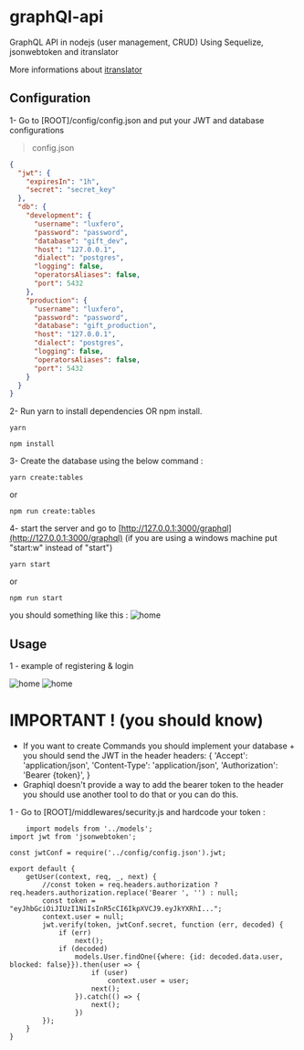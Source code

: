 # graphQl-api
GraphQL API in nodejs (user management, CRUD) Using Sequelize, jsonwebtoken and itranslator

More informations about [itranslator](https://www.npmjs.com/package/itranslator)

## Configuration
1- Go to [ROOT]/config/config.json and put your JWT and database configurations

> config.json
```json
{
  "jwt": {
    "expiresIn": "1h",
    "secret": "secret_key"
  },
  "db": {
    "development": {
      "username": "luxfero",
      "password": "password",
      "database": "gift_dev",
      "host": "127.0.0.1",
      "dialect": "postgres",
      "logging": false,
      "operatorsAliases": false,
      "port": 5432
    },
    "production": {
      "username": "luxfero",
      "password": "password",
      "database": "gift_production",
      "host": "127.0.0.1",
      "dialect": "postgres",
      "logging": false,
      "operatorsAliases": false,
      "port": 5432
    }
  }
}

```
2- Run yarn to install dependencies OR npm install.
```
yarn
```

```
npm install
```
3- Create the database using the below command :
```
yarn create:tables
```
or
```
npm run create:tables
```

4- start the server and go to [http://127.0.0.1:3000/graphql](http://127.0.0.1:3000/graphql)
(if you are using a windows machine put "start:w" instead of "start")

```
yarn start
```
or
```
npm run start
```

you should something like this :
![home](https://user-images.githubusercontent.com/17208637/49508722-57a69180-f87b-11e8-85a5-d40a644acc9f.png)

## Usage
1 - example of registering & login

![home](https://user-images.githubusercontent.com/17208637/49508738-5d9c7280-f87b-11e8-818f-bbe8a1f3178d.png)
![home](https://user-images.githubusercontent.com/17208637/49508747-642aea00-f87b-11e8-9d52-68d997543a44.png)

# IMPORTANT ! (you should know)

- If you want to create Commands you should implement your database + you should send the JWT in the header headers: {
  'Accept': 'application/json',
  'Content-Type': 'application/json',
  'Authorization': 'Bearer {token}',
}
- Graphiql doesn't provide a way to add the bearer token to the header you should use another tool to do that or you can do this.

1 - Go to [ROOT]/middlewares/security.js and hardcode your token :

```node
    import models from '../models';
import jwt from 'jsonwebtoken';

const jwtConf = require('../config/config.json').jwt;

export default {
    getUser(context, req, _, next) {
        //const token = req.headers.authorization ? req.headers.authorization.replace('Bearer ', '') : null;
        const token = "eyJhbGciOiJIUzI1NiIsInR5cCI6IkpXVCJ9.eyJkYXRhI...";
        context.user = null;
        jwt.verify(token, jwtConf.secret, function (err, decoded) {
            if (err)
                next();
            if (decoded)
                models.User.findOne({where: {id: decoded.data.user, blocked: false}}).then(user => {
                    if (user)
                        context.user = user;
                    next();
                }).catch(() => {
                    next();
                })
        });
    }
}
```